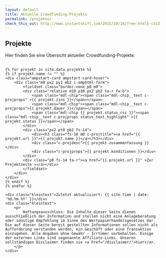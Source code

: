 ```yaml
---
layout: default
title: Aktuelle Crowdfunding-Projekte
permalink: /projekte/
check_this_out: http://www.instantshift.com/2015/10/16/free-html5-css3-pricing-tables/
---
```


<h2>Projekte</h2>
  <div class="entry">
	Hier finden Sie eine Übersicht aktueller Crowdfunding-Projekte:<br><br>

	{% for projekt in site.data.projekte %}
	{% if projekt.name != "" %}
	<div class="ampstart-card ampstart-card-hover">
		<div class="m0 px2 py1 mb2 i-amphtml-form">
			<fieldset class="border-none p0 m0">
			<div class="relative m10 p10 px2 pb2 ta-r fw-b">
				<span class="mdl-chip"><span class="mdl-chip__text c-projprops" >{{ projekt.zins }}</span></span>
				<span class="mdl-chip"><span class="mdl-chip__text c-projprops">{{ projekt.dauer }}</span></span>
				<span class="mdl-chip {{ projekt.status_css }}"><span class="mdl-chip__text c-projprops status_text_highlight" >{{ projekt.status }}</span></span>
			</div>
			<div class="px2 pt0 pb2 fs-14">
				<div><h3 class="fs-18 m0 c-projtitle"><a href="{{ projekt.url }}">{{ projekt.name }}</a></h3></div>
				<div class="c-projdesc">{{ projekt.zusammenfassung }}</div>
				<div class="c-projprops">{{ projekt.konditionen }}</div>
			</div>
			<div class="p0 fs-14 ta-r"><a href="{{ projekt.url }}" >Zur Projektseite »</a></div>
			</fieldset>
		</div>
	</div>
	{% endif %}
	{% endfor %}
	
	<div class="kleintext">Zuletzt aktualisiert: {{ site.time | date: '%d.%m.%Y' }}</div>
	<div class="kleintext">
		<p>
			Haftungsausschluss: Die Inhalte dieser Seite dienen ausschließlich der Information und stellen nicht eine Anlageberatung oder sonstige Empfehlung im Sinne des Wertpapierhandelsgesetzes dar. Die auf dieser Seite bereit gestellten Informationen sollen nicht als Aufforderung verstanden werden, ein Geschäft oder eine Transaktion einzugehen. Alle Angaben ohne Gewähr - Irrtümer vorbehalten. Einige der externen Links sind sogenannte Affiliate-Links. Unseren vollständigen Disclaimer finden sie <a href="/disclaimer/">hier</a>.
		</p>
	</div>
</div>
